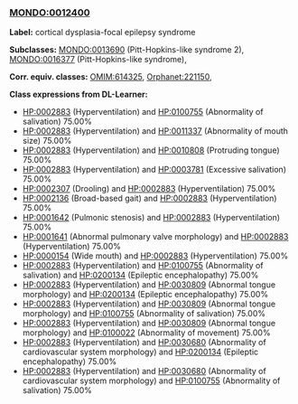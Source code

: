 
### [MONDO:0012400](http://purl.obolibrary.org/obo/MONDO_0012400)
**Label:** cortical dysplasia-focal epilepsy syndrome

**Subclasses:** [MONDO:0013690](http://purl.obolibrary.org/obo/MONDO_0013690) (Pitt-Hopkins-like syndrome 2), [MONDO:0016377](http://purl.obolibrary.org/obo/MONDO_0016377) (Pitt-Hopkins-like syndrome), 

**Corr. equiv. classes:** [OMIM:614325](http://purl.obolibrary.org/obo/OMIM_614325), [Orphanet:221150](http://www.orpha.net/ORDO/Orphanet_221150), 

**Class expressions from DL-Learner:**

- [HP:0002883](http://purl.obolibrary.org/obo/HP_0002883) (Hyperventilation) and [HP:0100755](http://purl.obolibrary.org/obo/HP_0100755) (Abnormality of salivation) 75.00%
- [HP:0002883](http://purl.obolibrary.org/obo/HP_0002883) (Hyperventilation) and [HP:0011337](http://purl.obolibrary.org/obo/HP_0011337) (Abnormality of mouth size) 75.00%
- [HP:0002883](http://purl.obolibrary.org/obo/HP_0002883) (Hyperventilation) and [HP:0010808](http://purl.obolibrary.org/obo/HP_0010808) (Protruding tongue) 75.00%
- [HP:0002883](http://purl.obolibrary.org/obo/HP_0002883) (Hyperventilation) and [HP:0003781](http://purl.obolibrary.org/obo/HP_0003781) (Excessive salivation) 75.00%
- [HP:0002307](http://purl.obolibrary.org/obo/HP_0002307) (Drooling) and [HP:0002883](http://purl.obolibrary.org/obo/HP_0002883) (Hyperventilation) 75.00%
- [HP:0002136](http://purl.obolibrary.org/obo/HP_0002136) (Broad-based gait) and [HP:0002883](http://purl.obolibrary.org/obo/HP_0002883) (Hyperventilation) 75.00%
- [HP:0001642](http://purl.obolibrary.org/obo/HP_0001642) (Pulmonic stenosis) and [HP:0002883](http://purl.obolibrary.org/obo/HP_0002883) (Hyperventilation) 75.00%
- [HP:0001641](http://purl.obolibrary.org/obo/HP_0001641) (Abnormal pulmonary valve morphology) and [HP:0002883](http://purl.obolibrary.org/obo/HP_0002883) (Hyperventilation) 75.00%
- [HP:0000154](http://purl.obolibrary.org/obo/HP_0000154) (Wide mouth) and [HP:0002883](http://purl.obolibrary.org/obo/HP_0002883) (Hyperventilation) 75.00%
- [HP:0002883](http://purl.obolibrary.org/obo/HP_0002883) (Hyperventilation) and [HP:0100755](http://purl.obolibrary.org/obo/HP_0100755) (Abnormality of salivation) and [HP:0200134](http://purl.obolibrary.org/obo/HP_0200134) (Epileptic encephalopathy) 75.00%
- [HP:0002883](http://purl.obolibrary.org/obo/HP_0002883) (Hyperventilation) and [HP:0030809](http://purl.obolibrary.org/obo/HP_0030809) (Abnormal tongue morphology) and [HP:0200134](http://purl.obolibrary.org/obo/HP_0200134) (Epileptic encephalopathy) 75.00%
- [HP:0002883](http://purl.obolibrary.org/obo/HP_0002883) (Hyperventilation) and [HP:0030809](http://purl.obolibrary.org/obo/HP_0030809) (Abnormal tongue morphology) and [HP:0100755](http://purl.obolibrary.org/obo/HP_0100755) (Abnormality of salivation) 75.00%
- [HP:0002883](http://purl.obolibrary.org/obo/HP_0002883) (Hyperventilation) and [HP:0030809](http://purl.obolibrary.org/obo/HP_0030809) (Abnormal tongue morphology) and [HP:0100022](http://purl.obolibrary.org/obo/HP_0100022) (Abnormality of movement) 75.00%
- [HP:0002883](http://purl.obolibrary.org/obo/HP_0002883) (Hyperventilation) and [HP:0030680](http://purl.obolibrary.org/obo/HP_0030680) (Abnormality of cardiovascular system morphology) and [HP:0200134](http://purl.obolibrary.org/obo/HP_0200134) (Epileptic encephalopathy) 75.00%
- [HP:0002883](http://purl.obolibrary.org/obo/HP_0002883) (Hyperventilation) and [HP:0030680](http://purl.obolibrary.org/obo/HP_0030680) (Abnormality of cardiovascular system morphology) and [HP:0100755](http://purl.obolibrary.org/obo/HP_0100755) (Abnormality of salivation) 75.00%



